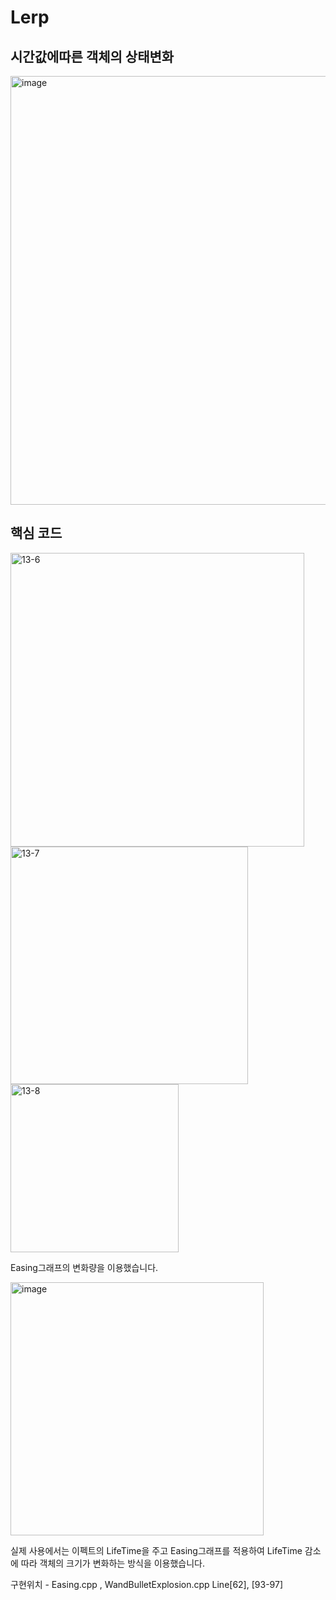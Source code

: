 # Lerp
## 시간값에따른 객체의 상태변화

<img width="686" alt="image" src="https://github.com/KimDaeMins/Portfolio/assets/68540137/40eacdb2-4cc0-4585-be18-156e3bcf97e5">

## 핵심 코드

<img width="470" alt="13-6" src="https://github.com/KimDaeMins/Portfolio/assets/68540137/25238cd6-8678-4001-b50c-846ac978108e">

<img width="380" alt="13-7" src="https://github.com/KimDaeMins/Portfolio/assets/68540137/e892acec-445d-485a-b773-3cc44289ca91">

<img width="269" alt="13-8" src="https://github.com/KimDaeMins/Portfolio/assets/68540137/61aaa463-c2e8-4b09-9134-329631297dcc">

Easing그래프의 변화량을 이용했습니다.

<img width="405" alt="image" src="https://github.com/KimDaeMins/Portfolio/assets/68540137/5804b65a-105e-4bc0-b84f-1631083c1db1">

실제 사용에서는 이펙트의 LifeTime을 주고 Easing그래프를 적용하여 LifeTime 감소에 따라 객체의 크기가 변화하는 방식을 이용했습니다.

구현위치 - Easing.cpp , WandBulletExplosion.cpp Line[62], [93-97]
